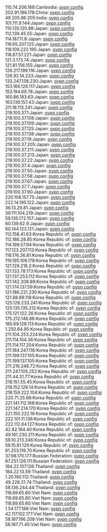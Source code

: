 110.74.206.188:Cambodia: [ovpn config](vpn/110_74_206_188.ovpn)  
202.91.186.178:China: [ovpn config](vpn/202_91_186_178.ovpn)  
49.205.86.205:India: [ovpn config](vpn/49_205_86_205.ovpn)  
101.111.9.144:Japan: [ovpn config](vpn/101_111_9_144.ovpn)  
110.135.120.88:Japan: [ovpn config](vpn/110_135_120_88.ovpn)  
112.139.45.55:Japan: [ovpn config](vpn/112_139_45_55.ovpn)  
114.187.11.8:Japan: [ovpn config](vpn/114_187_11_8.ovpn)  
116.65.207.125:Japan: [ovpn config](vpn/116_65_207_125.ovpn)  
118.109.222.195:Japan: [ovpn config](vpn/118_109_222_195.ovpn)  
118.87.57.221:Japan: [ovpn config](vpn/118_87_57_221.ovpn)  
121.3.173.74:Japan: [ovpn config](vpn/121_3_173_74.ovpn)  
121.81.156.155:Japan: [ovpn config](vpn/121_81_156_155.ovpn)  
126.217.199.116:Japan: [ovpn config](vpn/126_217_199_116.ovpn)  
126.92.14.233:Japan: [ovpn config](vpn/126_92_14_233.ovpn)  
133.247.138.230:Japan: [ovpn config](vpn/133_247_138_230.ovpn)  
153.166.128.117:Japan: [ovpn config](vpn/153_166_128_117.ovpn)  
153.194.69.78:Japan: [ovpn config](vpn/153_194_69_78.ovpn)  
160.86.183.63:Japan: [ovpn config](vpn/160_86_183_63.ovpn)  
163.139.157.43:Japan: [ovpn config](vpn/163_139_157_43.ovpn)  
211.18.113.241:Japan: [ovpn config](vpn/211_18_113_241.ovpn)  
219.100.37.1:Japan: [ovpn config](vpn/219_100_37_1.ovpn)  
219.100.37.108:Japan: [ovpn config](vpn/219_100_37_108.ovpn)  
219.100.37.109:Japan: [ovpn config](vpn/219_100_37_109.ovpn)  
219.100.37.125:Japan: [ovpn config](vpn/219_100_37_125.ovpn)  
219.100.37.138:Japan: [ovpn config](vpn/219_100_37_138.ovpn)  
219.100.37.19:Japan: [ovpn config](vpn/219_100_37_19.ovpn)  
219.100.37.205:Japan: [ovpn config](vpn/219_100_37_205.ovpn)  
219.100.37.211:Japan: [ovpn config](vpn/219_100_37_211.ovpn)  
219.100.37.213:Japan: [ovpn config](vpn/219_100_37_213.ovpn)  
219.100.37.22:Japan: [ovpn config](vpn/219_100_37_22.ovpn)  
219.100.37.4:Japan: [ovpn config](vpn/219_100_37_4.ovpn)  
219.100.37.50:Japan: [ovpn config](vpn/219_100_37_50.ovpn)  
219.100.37.58:Japan: [ovpn config](vpn/219_100_37_58.ovpn)  
219.100.37.67:Japan: [ovpn config](vpn/219_100_37_67.ovpn)  
219.100.37.7:Japan: [ovpn config](vpn/219_100_37_7.ovpn)  
219.100.37.90:Japan: [ovpn config](vpn/219_100_37_90.ovpn)  
220.108.157.75:Japan: [ovpn config](vpn/220_108_157_75.ovpn)  
222.14.195.122:Japan: [ovpn config](vpn/222_14_195_122.ovpn)  
36.13.29.81:Japan: [ovpn config](vpn/36_13_29_81.ovpn)  
39.111.104.219:Japan: [ovpn config](vpn/39_111_104_219.ovpn)  
59.135.172.157:Japan: [ovpn config](vpn/59_135_172_157.ovpn)  
60.139.62.9:Japan: [ovpn config](vpn/60_139_62_9.ovpn)  
60.144.123.121:Japan: [ovpn config](vpn/60_144_123_121.ovpn)  
112.158.41.63:Korea Republic of: [ovpn config](vpn/112_158_41_63.ovpn)  
112.186.28.85:Korea Republic of: [ovpn config](vpn/112_186_28_85.ovpn)  
114.199.57.94:Korea Republic of: [ovpn config](vpn/114_199_57_94.ovpn)  
117.123.207.113:Korea Republic of: [ovpn config](vpn/117_123_207_113.ovpn)  
118.176.36.81:Korea Republic of: [ovpn config](vpn/118_176_36_81.ovpn)  
119.195.106.178:Korea Republic of: [ovpn config](vpn/119_195_106_178.ovpn)  
121.129.218.2:Korea Republic of: [ovpn config](vpn/121_129_218_2.ovpn)  
121.133.78.173:Korea Republic of: [ovpn config](vpn/121_133_78_173.ovpn)  
121.137.253.112:Korea Republic of: [ovpn config](vpn/121_137_253_112.ovpn)  
121.142.208.89:Korea Republic of: [ovpn config](vpn/121_142_208_89.ovpn)  
121.174.137.59:Korea Republic of: [ovpn config](vpn/121_174_137_59.ovpn)  
121.186.221.230:Korea Republic of: [ovpn config](vpn/121_186_221_230.ovpn)  
121.88.89.118:Korea Republic of: [ovpn config](vpn/121_88_89_118.ovpn)  
125.128.233.241:Korea Republic of: [ovpn config](vpn/125_128_233_241.ovpn)  
125.135.135.212:Korea Republic of: [ovpn config](vpn/125_135_135_212.ovpn)  
175.121.122.26:Korea Republic of: [ovpn config](vpn/175_121_122_26.ovpn)  
175.212.146.86:Korea Republic of: [ovpn config](vpn/175_212_146_86.ovpn)  
180.69.128.113:Korea Republic of: [ovpn config](vpn/180_69_128_113.ovpn)  
1.250.64.95:Korea Republic of: [ovpn config](vpn/1_250_64_95.ovpn)  
211.104.253.224:Korea Republic of: [ovpn config](vpn/211_104_253_224.ovpn)  
211.114.104.38:Korea Republic of: [ovpn config](vpn/211_114_104_38.ovpn)  
211.114.117.204:Korea Republic of: [ovpn config](vpn/211_114_117_204.ovpn)  
211.184.247.116:Korea Republic of: [ovpn config](vpn/211_184_247_116.ovpn)  
211.199.137.105:Korea Republic of: [ovpn config](vpn/211_199_137_105.ovpn)  
211.199.137.105:Korea Republic of: [ovpn config](vpn/211_199_137_105.ovpn)  
211.216.248.72:Korea Republic of: [ovpn config](vpn/211_216_248_72.ovpn)  
211.247.105.252:Korea Republic of: [ovpn config](vpn/211_247_105_252.ovpn)  
211.44.31.77:Korea Republic of: [ovpn config](vpn/211_44_31_77.ovpn)  
218.151.55.45:Korea Republic of: [ovpn config](vpn/218_151_55_45.ovpn)  
218.152.126.14:Korea Republic of: [ovpn config](vpn/218_152_126_14.ovpn)  
218.159.222.104:Korea Republic of: [ovpn config](vpn/218_159_222_104.ovpn)  
220.71.25.68:Korea Republic of: [ovpn config](vpn/220_71_25_68.ovpn)  
221.141.112.168:Korea Republic of: [ovpn config](vpn/221_141_112_168.ovpn)  
221.147.214.170:Korea Republic of: [ovpn config](vpn/221_147_214_170.ovpn)  
221.150.222.19:Korea Republic of: [ovpn config](vpn/221_150_222_19.ovpn)  
222.101.11.136:Korea Republic of: [ovpn config](vpn/222_101_11_136.ovpn)  
222.112.64.127:Korea Republic of: [ovpn config](vpn/222_112_64_127.ovpn)  
42.82.184.40:Korea Republic of: [ovpn config](vpn/42_82_184_40.ovpn)  
49.161.230.211:Korea Republic of: [ovpn config](vpn/49_161_230_211.ovpn)  
59.10.213.246:Korea Republic of: [ovpn config](vpn/59_10_213_246.ovpn)  
59.15.81.129:Korea Republic of: [ovpn config](vpn/59_15_81_129.ovpn)  
61.253.119.70:Korea Republic of: [ovpn config](vpn/61_253_119_70.ovpn)  
37.98.170.177:Russian Federation: [ovpn config](vpn/37_98_170_177.ovpn)  
87.251.126.111:Russian Federation: [ovpn config](vpn/87_251_126_111.ovpn)  
184.22.107.126:Thailand: [ovpn config](vpn/184_22_107_126.ovpn)  
184.22.13.59:Thailand: [ovpn config](vpn/184_22_13_59.ovpn)  
1.20.190.112:Thailand: [ovpn config](vpn/1_20_190_112.ovpn)  
49.228.31.74:Thailand: [ovpn config](vpn/49_228_31_74.ovpn)  
58.136.244.44:Thailand: [ovpn config](vpn/58_136_244_44.ovpn)  
118.69.65.60:Viet Nam: [ovpn config](vpn/118_69_65_60.ovpn)  
118.69.65.60:Viet Nam: [ovpn config](vpn/118_69_65_60.ovpn)  
118.69.65.60:Viet Nam: [ovpn config](vpn/118_69_65_60.ovpn)  
1.54.177.188:Viet Nam: [ovpn config](vpn/1_54_177_188.ovpn)  
42.117.102.177:Viet Nam: [ovpn config](vpn/42_117_102_177.ovpn)  
58.187.196.208:Viet Nam: [ovpn config](vpn/58_187_196_208.ovpn)  
58.187.71.45:Viet Nam: [ovpn config](vpn/58_187_71_45.ovpn)  
